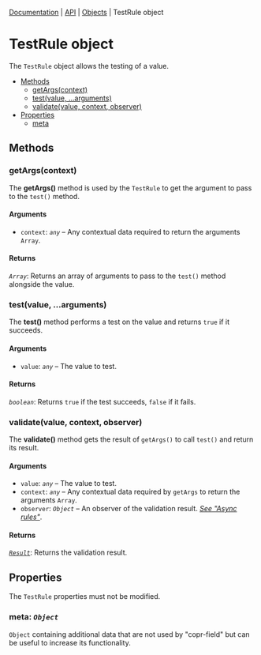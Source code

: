 [Documentation](../README.md) | [API](./README.md) | [Objects](./README.md#objects) | TestRule object

# TestRule object

The `TestRule` object allows the testing of a value.

- [Methods](#methods)
  - [getArgs(context)](#getargscontext)
  - [test(value, ...arguments)](#testvalue-arguments)
  - [validate(value, context, observer)](#validatevalue-context-observer)
- [Properties](#properties)
  - [meta](#meta-object)

## Methods

### getArgs(context)

The **getArgs()** method is used by the `TestRule` to get the argument to pass to the `test()` method.

#### Arguments

- `context`: _`any`_ – Any contextual data required to return the arguments `Array`.

#### Returns

_`Array`_: Returns an array of arguments to pass to the `test()` method alongside the value.

### test(value, ...arguments)

The **test()** method performs a test on the value and returns `true` if it succeeds.

#### Arguments

- `value`: _`any`_ – The value to test.

#### Returns

_`boolean`_: Returns `true` if the test succeeds, `false` if it fails.

### validate(value, context, observer)

The **validate()** method gets the result of `getArgs()` to call `test()` and return its result.

#### Arguments

- `value`: _`any`_ – The value to test.
- `context`: _`any`_ – Any contextual data required by `getArgs` to return the arguments `Array`.
- `observer`: _`Object`_ – An observer of the validation result. _[See "Async rules"](guides.md#async-rules)_.

#### Returns

[_`Result`_](object-result.md): Returns the validation result.

## Properties

The `TestRule` properties must not be modified.

### meta: _`Object`_

`Object` containing additional data that are not used by "copr-field" but can be useful to increase its functionality.
